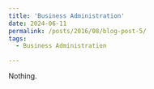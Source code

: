 ```yaml
---
title: 'Business Administration'
date: 2024-06-11
permalink: /posts/2016/08/blog-post-5/
tags:
  - Business Administration

---
```


Nothing.



